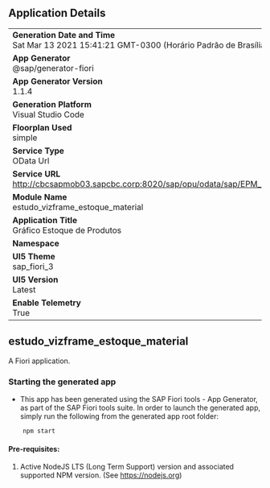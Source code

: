 ## Application Details
|               |
| ------------- |
|**Generation Date and Time**<br>Sat Mar 13 2021 15:41:21 GMT-0300 (Horário Padrão de Brasília)|
|**App Generator**<br>@sap/generator-fiori|
|**App Generator Version**<br>1.1.4|
|**Generation Platform**<br>Visual Studio Code|
|**Floorplan Used**<br>simple|
|**Service Type**<br>OData Url|
|**Service URL**<br>http://cbcsapmob03.sapcbc.corp:8020/sap/opu/odata/sap/EPM_REF_APPS_SHOP_SRV/
|**Module Name**<br>estudo_vizframe_estoque_material|
|**Application Title**<br>Gráfico Estoque de Produtos|
|**Namespace**<br>|
|**UI5 Theme**<br>sap_fiori_3|
|**UI5 Version**<br>Latest|
|**Enable Telemetry**<br>True|

## estudo_vizframe_estoque_material

A Fiori application.

### Starting the generated app

-   This app has been generated using the SAP Fiori tools - App Generator, as part of the SAP Fiori tools suite.  In order to launch the generated app, simply run the following from the generated app root folder:

```
    npm start
```


#### Pre-requisites:

1. Active NodeJS LTS (Long Term Support) version and associated supported NPM version.  (See https://nodejs.org)


